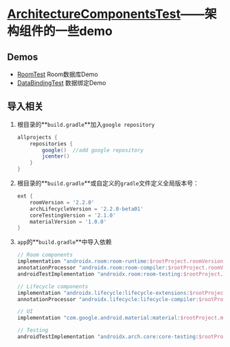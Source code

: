 # [ArchitectureComponentsTest]( https://developer.android.google.cn/topic/libraries/architecture )——架构组件的一些demo


## Demos

* [RoomTest](/RoomTest)  Room数据库Demo
* [DataBindingTest](/DataBindingTest)  数据绑定Demo

## 导入相关

1. 根目录的**`build.gradle`**加入`google repository`

   ```groovy
   allprojects {
       repositories {
           google()  //add google repository
           jcenter()
       }
   }
   ```

2. 根目录的**`build.gradle`**或自定义的`gradle`文件定义全局版本号：

   ```groovy
   ext {
       roomVersion = '2.2.0'
       archLifecycleVersion = '2.2.0-beta01'
       coreTestingVersion = '2.1.0'
       materialVersion = '1.0.0'
   }
   ```

3. `app`的**`build.gradle`**中导入依赖

   ```groovy
   // Room components
   implementation "androidx.room:room-runtime:$rootProject.roomVersion"
   annotationProcessor "androidx.room:room-compiler:$rootProject.roomVersion"
   androidTestImplementation "androidx.room:room-testing:$rootProject.roomVersion"
   
   // Lifecycle components
   implementation "androidx.lifecycle:lifecycle-extensions:$rootProject.archLifecycleVersion"
   annotationProcessor "androidx.lifecycle:lifecycle-compiler:$rootProject.archLifecycleVersion"
   
   // UI
   implementation "com.google.android.material:material:$rootProject.materialVersion"
   
   // Testing
   androidTestImplementation "androidx.arch.core:core-testing:$rootProject.coreTestingVersion"
   ```
